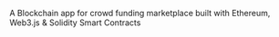 A Blockchain app for crowd funding marketplace built with Ethereum, Web3.js & Solidity Smart Contracts
